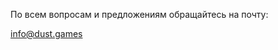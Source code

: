 По всем вопросам и предложениям обращайтесь на почту:

[info@dust.games](info@dust.games "По любым вопросам")

